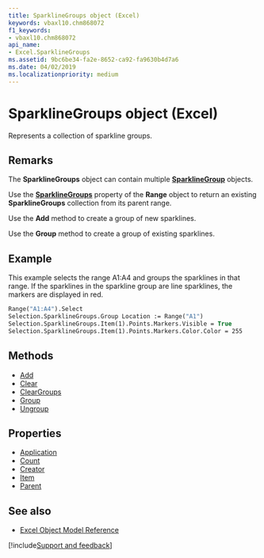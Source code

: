 ```yaml
---
title: SparklineGroups object (Excel)
keywords: vbaxl10.chm868072
f1_keywords:
- vbaxl10.chm868072
api_name:
- Excel.SparklineGroups
ms.assetid: 9bc6be34-fa2e-8652-ca92-fa9630b4d7a6
ms.date: 04/02/2019
ms.localizationpriority: medium
---
```



# SparklineGroups object (Excel)

Represents a collection of sparkline groups.


## Remarks

The **SparklineGroups** object can contain multiple **[SparklineGroup](Excel.SparklineGroup.md)** objects.

Use the **[SparklineGroups](Excel.Range.SparklineGroups.md)** property of the **Range** object to return an existing **SparklineGroups** collection from its parent range.

Use the **Add** method to create a group of new sparklines.

Use the **Group** method to create a group of existing sparklines.


## Example

This example selects the range A1:A4 and groups the sparklines in that range. If the sparklines in the sparkline group are line sparklines, the markers are displayed in red.


```vb
Range("A1:A4").Select 
Selection.SparklineGroups.Group Location := Range("A1") 
Selection.SparklineGroups.Item(1).Points.Markers.Visible = True 
Selection.SparklineGroups.Item(1).Points.Markers.Color.Color = 255
```

## Methods

- [Add](Excel.SparklineGroups.Add.md)
- [Clear](Excel.SparklineGroups.Clear.md)
- [ClearGroups](Excel.SparklineGroups.ClearGroups.md)
- [Group](Excel.SparklineGroups.Group.md)
- [Ungroup](Excel.SparklineGroups.Ungroup.md)

## Properties

- [Application](Excel.SparklineGroups.Application.md)
- [Count](Excel.SparklineGroups.Count.md)
- [Creator](Excel.SparklineGroups.Creator.md)
- [Item](Excel.SparklineGroups.Item.md)
- [Parent](Excel.SparklineGroups.Parent.md)

## See also

- [Excel Object Model Reference](overview/Excel/object-model.md)

[!include[Support and feedback](~/includes/feedback-boilerplate.md)]